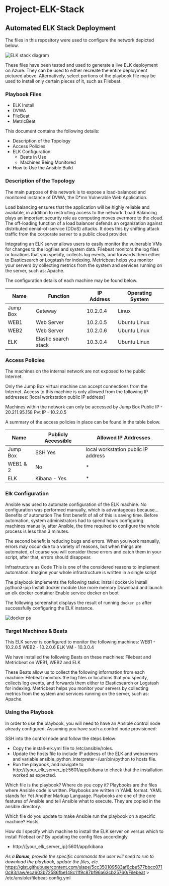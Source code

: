 # Project-ELK-Stack

## Automated ELK Stack Deployment

The files in this repository were used to configure the network depicted below.

![ELK stack diagram](Images/ELK-stack-diagram.png)



These files have been tested and used to generate a live ELK deployment on Azure. They can be used to either recreate the entire deployment pictured above. Alternatively, select portions of the playbook file may be used to install only certain pieces of it, such as Filebeat.

### Playbook Files

  -	ELK Install
  - DVWA
  - FileBeat
  -	MetricBeat

This document contains the following details:
- Description of the Topology
- Access Policies
- ELK Configuration
  - Beats in Use
  - Machines Being Monitored
- How to Use the Ansible Build


### Description of the Topology

The main purpose of this network is to expose a load-balanced and monitored instance of DVWA, the D*mn Vulnerable Web Application.

Load balancing ensures that the application will be highly reliable and available, in addition to restricting access to the network.
Load Balancing plays an important security role as computing moves evermore to the cloud. The off-loading function of a load balancer defends an organization against distributed denial-of-service (DDoS) attacks. It does this by shifting attack traffic from the corporate server to a public cloud provider.

Integrating an ELK server allows users to easily monitor the vulnerable VMs for changes to the logfiles and system data.
Filebeat monitors the log files or locations that you specify, collects log events, and forwards them either to Elasticsearch or Logstash for indexing.
Metricbeat helps you monitor your servers by collecting metrics from the system and services running on the server, such as: Apache.

The configuration details of each machine may be found below.


| Name     | Function | IP Address | Operating System |
|----------|----------|------------|------------------|
| Jump Box | Gateway  |10.2.0.4   | Linux            |
| WEB1     |    Web Server      |   10.2.0.5         |  Ubuntu Linux            |
| WEB2     |    Web Server     |     10.2.0.6       |   Ubuntu Linux 
| ELK     |   Elastic search stack       |   10.3.0.4         |   Ubuntu Linux           |

### Access Policies

The machines on the internal network are not exposed to the public Internet. 

Only the Jump Box virtual machine can accept connections from the Internet. Access to this machine is only allowed from the following IP addresses:
[local workstation public IP address]

Machines within the network can only be accessed by Jump Box
Public IP - 20.211.95.158
Pvt IP - 10.2.0.5 

A summary of the access policies in place can be found in the table below.

| Name     | Publicly Accessible | Allowed IP Addresses |
|----------|---------------------|----------------------|
| Jump Box | SSH Yes |   local workstation public IP address
|  WEB1  & 2     |   No                  |      *                 |
|   ELK      |   Kibana - Yes           |                                                         *             |

### Elk Configuration

Ansible was used to automate configuration of the ELK machine. No configuration was performed manually, which is advantageous because...
Benefits of automation
The first benefit of all of this is saving time.
Before automation, system administrators had to spend hours configuring machines manually, after Ansible, the time required to configure the whole process is less than 3 minutes.

The second benefit is reducing bugs and errors.
When you work manually, errors may occur due to a variety of reasons, but when things are automated, of course you will consider these errors and catch them in your script, after that, errors should disappear.

Infrastructure as Code
This is one of the considered reasons to implement automation. Imagine your whole infrastructure is written in a single script


The playbook implements the following tasks:
Install docker.io
Install python3-pip
Install docker module
Use more memory
Download and launch an elk docker container
Enable service docker on boot


The following screenshot displays the result of running `docker ps` after successfully configuring the ELK instance.

![docker ps](Images/docker-ps.png)



### Target Machines & Beats
This ELK server is configured to monitor the following machines:
WEB1 - 10.2.0.5 
WEB2 - 10.2.0.6
ELK VM - 10.3.0.4

We have installed the following Beats on these machines:
Filebeat and Metricbeat on WEB1, WEB2 and ELK

These Beats allow us to collect the following information from each machine:
Filebeat monitors the log files or locations that you specify, collects log events, and forwards them either to Elasticsearch or Logstash for indexing.
Metricbeat helps you monitor your servers by collecting metrics from the system and services running on the server, such as: Apache.

### Using the Playbook
In order to use the playbook, you will need to have an Ansible control node already configured. Assuming you have such a control node provisioned: 

SSH into the control node and follow the steps below:
- Copy the install-elk.yml file to /etc/ansible/roles.
- Update the hosts file to include IP address of the ELK and webservers and variable ansible_python_interpreter=/usr/bin/python to hosts file.
- Run the playbook, and navigate to http://[your_elk_server_ip]:5601/app/kibana to check that the installation worked as expected.


Which file is the playbook? Where do you copy it?
Playbooks are the files where Ansible code is written. Playbooks are written in YAML format. YAML stands for Yet Another Markup Language. Playbooks are one of the core features of Ansible and tell Ansible what to execute. They are copied in the ansible directory.


Which file do you update to make Ansible run the playbook on a specific machine? 
Hosts

How do I specify which machine to install the ELK server on versus which to install Filebeat on?
By updating the config files accordingly

- http://[your_elk_server_ip]:5601/app/kibana

_As a **Bonus**, provide the specific commands the user will need to run to download the playbook, update the files, etc._
https://gist.githubusercontent.com/slape/5cc350109583af6cbe577bbcc0710c93/raw/eca603b72586fbe148c11f9c87bf96a63cb25760/Filebeat > /etc/ansible/filebeat-config.yml

